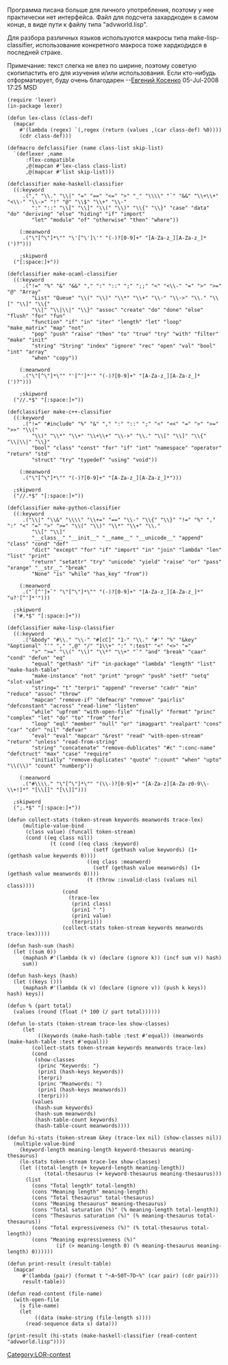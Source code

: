Программа писана больше для личного употребления, поэтому у нее
практически нет интерфейса. Файл для подсчета захардкоден в
самом конце, в виде пути к файлу типа "advworld.lisp".

Для разбора различных языков используются макросы типа
make-lisp-classifier, использование конкретного макроса тоже хардкодидся
в последней страке.

Примечание: текст слегка не влез по ширине, поэтому советую скопипастить
его для изучения и/или использования. Если кто-нибудь отформатирует,
буду очень благодарен --[Евгений
Косенко](User:eugine_kosenko "wikilink") 05-Jul-2008 17:25 MSD

    (require 'lexer)
    (in-package lexer)

    (defun lex-class (class-def)
      (mapcar
        #'(lambda (regex) `(,regex (return (values ,(car class-def) %0))))
        (cdr class-def)))

    (defmacro defclassifier (name class-list skip-list)
      `(deflexer ,name
          :flex-compatible
          ,@(mapcan #'lex-class class-list)
          ,@(mapcar #'list skip-list)))

    (defclassifier make-haskell-classifier
      ((:keyword
         .("," "\\." "\\|" "=" "==" "<=" ">" "_" "\\\\" "`" "&&" "\\+\\+" "<\\-" "\\->" "!" "@" "\\$" "\\+" "\\-"
            ":" "::" "\\[" "\\]" "\\(" "\\)" "\\{" "\\}" "case" "data" "do" "deriving" "else" "hiding" "if" "import"
            "let" "module" "of" "otherwise" "then" "where"))

        (:meanword
         .("\"[^\"]*\"" "\'[^\']\'" "(-)?[0-9]+" "[A-Za-z_][A-Za-z_]*(')?")))

        ;skipword
      ("[:space:]+"))

    (defclassifier make-ocaml-classifier
      ((:keyword
         .("!=" "%" "&" "&&" "," ":" "::" ";" ";;" "<" "<\\-" "=" ">" ">=" "@" "Array"
            "List" "Queue" "\\(" "\\)" "\\*" "\\+" "\\-" "\\->" "\\." "\\[" "\\]" "\\{"
            "\\|" "\\|\\|" "\\}" "assoc" "create" "do" "done" "else" "flush" "for" "fun"
            "function" "if" "in" "iter" "length" "let" "loop" "make_matrix" "map" "not"
            "pop" "push" "raise" "then" "to" "true" "try" "with" "filter" "make" "init"
            "string" "String" "index" "ignore" "rec" "open" "val" "bool" "int" "array"
            "when" "copy"))

        (:meanword
         .("\"[^\"]*\"" "'[^']*'" "(-)?[0-9]+" "[A-Za-z_][A-Za-z_]*(')?")))

        ;skipword
      ("//.*$" "[:space:]+"))

    (defclassifier make-c++-classifier
      ((:keyword
         .("!=" "#include" "%" "&" "," ":" "::" ";" "<" "<<" "=" ">" ">=" ">>" "\\("
            "\\)" "\\*" "\\+" "\\+\\+" "\\->" "\\." "\\[" "\\]" "\\{" "\\|\\|" "\\}"
            "bool" "class" "const" "for" "if" "int" "namespace" "operator" "return" "std"
            "struct" "try" "typedef" "using" "void"))

        (:meanword
         .("\"[^\"]*\"" "(-)?[0-9]+" "[A-Za-z_][A-Za-z_]*")))

      ;skipword
      ("//.*$" "[:space:]+"))

    (defclassifier make-python-classifier
      ((:keyword
         .("\\|" "\\&" "\\\\" "\\+=" "==" "\\-" "\\{" "\\}" "!=" "%" "," ":" "<" "=" ">" ">=" "\\(" "\\)" "\\*" "\\+" "\\."
            "\\[" "\\]"
            "__class__" "__init__" "__name__" "__unicode__" "append" "class" "cond" "def"
            "dict" "except" "for" "if" "import" "in" "join" "lambda" "len" "list" "print"
            "return" "setattr" "try" "unicode" "yield" "raise" "or" "pass" "xrange" "__str__" "break"
            "None" "is" "while" "has_key" "from"))

        (:meanword
         .("`[^']+`" "\"[^\"]*\"" "(-)?[0-9]+" "[A-Za-z_][A-Za-z_]*" "u?'[^']*'")))

      ;skipword
      ("#.*$" "[:space:]+"))

    (defclassifier make-lisp-classifier
      ((:keyword
         .("&body" "#\\." "\\-" "#[cC]" "1-" "\\." "#'" "%" "&key" "&optional" "'" "," ",@" "/" "1\\+" ":" ":test" "<" "<>" "="
            ">" ">=" "\\(" "\\)" "\\*" "\\+" "`" "and" "break" "caar" "cond" "defun" "eq"
            "equal" "gethash" "if" "in-package" "lambda" "length" "list" "make-hash-table"
            "make-instance" "not" "print" "progn" "push" "setf" "setq" "slot-value"
            "string=" "t" "terpri" "append" "reverse" "cadr" "min" "reduce" "assoc" "throw"
            "mapcan" "remove-if" "defmacro" "remove" "pairlis" "defconstant" "across" "read-line" "listen"
            "while" "upfrom" "with-open-file" "finally" "format" "princ" "complex" "let" "do" "to" "from" "for"
            "loop" "eql" "member" "null" "or" "imagpart" "realpart" "cons" "car" "cdr" "nil" "defvar"
            "eval" "eval" "mapcar" "&rest" "read" "with-open-stream" "return" "unless" "read-from-string"
            "string" "concatenate" "remove-dublicates" "#c" ":conc-name" "defctruct" "max" "case" "require"
            "initially" "remove-duplicates" "quote" ":count" "when" "upto" "\\(\\)" "count" "numberp"))

        (:meanword
         .("#\\\\." "\"[^\"]*\"" "(\\-)?[0-9]+" "[A-Za-z][A-Za-z0-9\\-\\+!]*" "[\\[]" "[\\]]")))

      ;skipword
      (";.*$" "[:space:]+"))

    (defun collect-stats (token-stream keywords meanwords trace-lex)
         (multiple-value-bind
          (class value) (funcall token-stream)
          (cond ((eq class nil))
                  (t (cond ((eq class :keyword)
                                (setf (gethash value keywords) (1+ (gethash value keywords 0))))
                              ((eq class :meanword)
                                (setf (gethash value meanwords) (1+ (gethash value meanwords 0))))
                              (t (throw :invalid-class (values nil class))))
                      (cond
                        (trace-lex
                         (prin1 class)
                         (prin1 " ")
                         (prin1 value)
                         (terpri)))
                      (collect-stats token-stream keywords meanwords trace-lex)))))

    (defun hash-sum (hash)
      (let ((sum 0))
         (maphash #'(lambda (k v) (declare (ignore k)) (incf sum v)) hash)
         sum))

    (defun hash-keys (hash)
      (let ((keys ()))
         (maphash #'(lambda (k v) (declare (ignore v)) (push k keys)) hash) keys))

    (defun % (part total)
      (values (round (float (* 100 (/ part total))))))

    (defun lo-stats (token-stream trace-lex show-classes)
         (let
              ((keywords (make-hash-table :test #'equal)) (meanwords (make-hash-table :test #'equal)))
            (collect-stats token-stream keywords meanwords trace-lex)
            (cond
             (show-classes
              (princ "Keywords: ")
              (prin1 (hash-keys keywords))
              (terpri)
              (princ "Meanwords: ")
              (prin1 (hash-keys meanwords))
              (terpri)))
            (values
             (hash-sum keywords)
             (hash-sum meanwords)
             (hash-table-count keywords)
             (hash-table-count meanwords))))

    (defun hi-stats (token-stream &key (trace-lex nil) (show-classes nil))
      (multiple-value-bind
        (keyword-length meaning-length keyword-thesaurus meaning-thesaurus)
        (lo-stats token-stream trace-lex show-classes)
        (let ((total-length (+ keyword-length meaning-length))
                (total-thesaurus (+ keyword-thesaurus meaning-thesaurus)))
          (list
            (cons "Total length" total-length)
            (cons "Meaning length" meaning-length)
            (cons "Total thesaurus" total-thesaurus)
            (cons "Meaning thesaurus" meaning-thesaurus)
            (cons "Total saturation (%)" (% meaning-length total-length))
            (cons "Thesaurus saturation (%)" (% meaning-thesaurus total-thesaurus))
            (cons "Total expressiveness (%)" (% total-thesaurus total-length))
            (cons "Meaning expressiveness (%)"
                    (if (> meaning-length 0) (% meaning-thesaurus meaning-length) 0))))))

    (defun print-result (result-table)
      (mapcar
         #'(lambda (pair) (format t "~A~50T~7D~%" (car pair) (cdr pair)))
         result-table))

    (defun read-content (file-name)
      (with-open-file
        (s file-name)
        (let
             ((data (make-string (file-length s))))
          (read-sequence data s) data)))

    (print-result (hi-stats (make-haskell-classifier (read-content "advworld.lisp"))))

[Category:LOR-contest](Category:LOR-contest "wikilink")